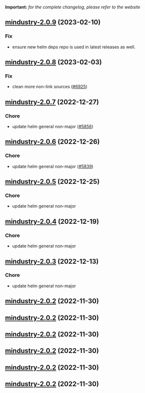 **Important:**
*for the complete changelog, please refer to the website*




## [mindustry-2.0.9](https://github.com/succelle/charts/compare/mindustry-2.0.8...mindustry-2.0.9) (2023-02-10)

### Fix

- ensure new helm deps repo is used in latest releases as well.
  
  


## [mindustry-2.0.8](https://github.com/succelle/charts/compare/mindustry-2.0.7...mindustry-2.0.8) (2023-02-03)

### Fix

-  clean more non-link sources ([#6925](https://github.com/succelle/charts/issues/6925))
  
  


## [mindustry-2.0.7](https://github.com/succelle/charts/compare/mindustry-2.0.6...mindustry-2.0.7) (2022-12-27)

### Chore

- update helm general non-major ([#5856](https://github.com/succelle/charts/issues/5856))
  
  


## [mindustry-2.0.6](https://github.com/succelle/charts/compare/mindustry-2.0.5...mindustry-2.0.6) (2022-12-26)

### Chore

- update helm general non-major ([#5839](https://github.com/succelle/charts/issues/5839))
  
  


## [mindustry-2.0.5](https://github.com/succelle/charts/compare/mindustry-2.0.4...mindustry-2.0.5) (2022-12-25)

### Chore

- update helm general non-major
  
  


## [mindustry-2.0.4](https://github.com/succelle/charts/compare/mindustry-2.0.3...mindustry-2.0.4) (2022-12-19)

### Chore

- update helm general non-major
  
  


## [mindustry-2.0.3](https://github.com/succelle/charts/compare/mindustry-2.0.2...mindustry-2.0.3) (2022-12-13)

### Chore

- update helm general non-major
  
  


## [mindustry-2.0.2](https://github.com/succelle/charts/compare/mindustry-2.0.1...mindustry-2.0.2) (2022-11-30)




## [mindustry-2.0.2](https://github.com/succelle/charts/compare/mindustry-2.0.1...mindustry-2.0.2) (2022-11-30)




## [mindustry-2.0.2](https://github.com/succelle/charts/compare/mindustry-2.0.1...mindustry-2.0.2) (2022-11-30)




## [mindustry-2.0.2](https://github.com/succelle/charts/compare/mindustry-2.0.1...mindustry-2.0.2) (2022-11-30)




## [mindustry-2.0.2](https://github.com/succelle/charts/compare/mindustry-2.0.1...mindustry-2.0.2) (2022-11-30)




## [mindustry-2.0.2](https://github.com/succelle/charts/compare/mindustry-2.0.1...mindustry-2.0.2) (2022-11-30)




